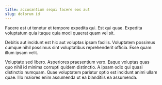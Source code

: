 ```yaml
---
title: accusantium sequi facere eos aut
slug: dolorum id
---
```


Facere est ut tenetur et tempore expedita qui. Est qui quae. Expedita voluptatum quia itaque quia modi quaerat quam vel sit.

Debitis aut incidunt est hic aut voluptas ipsam facilis. Voluptatem possimus cumque nihil possimus sint voluptatibus reprehenderit officia. Esse quam illum ipsam velit.

Voluptate sed libero. Asperiores praesentium vero. Eaque voluptas quas quo nihil id minima corrupti quidem distinctio. A ipsam odio qui quasi distinctio numquam. Quae voluptatem pariatur optio est incidunt animi ullam quae. Illo maiores enim assumenda ut ea blanditiis ea assumenda.
